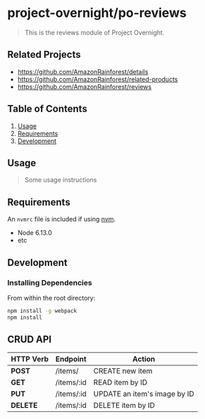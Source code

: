 # project-overnight/po-reviews

> This is the reviews module of Project Overnight.

## Related Projects

  - https://github.com/AmazonRainforest/details
  - https://github.com/AmazonRainforest/related-products
  - https://github.com/AmazonRainforest/reviews

## Table of Contents

1. [Usage](#Usage)
1. [Requirements](#requirements)
1. [Development](#development)

## Usage

> Some usage instructions

## Requirements

An `nvmrc` file is included if using [nvm](https://github.com/creationix/nvm).

- Node 6.13.0
- etc

## Development

### Installing Dependencies

From within the root directory:

```sh
npm install -g webpack
npm install
```

## CRUD API

| HTTP Verb |           Endpoint          |            Action             |
|-----------| --------------------------- | ----------------------------- |
| **POST**  |         /items/             |       CREATE new item         |
| **GET**   |       /items/:id            |       READ item by ID         |
| **PUT**   |       /items/:id            |  UPDATE an item's image by ID |
| **DELETE**|       /items/:id            |      DELETE item by ID        |
